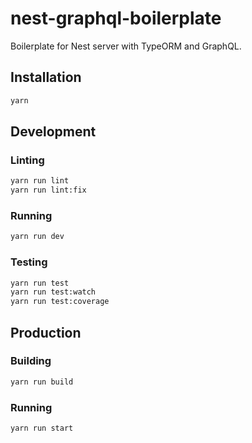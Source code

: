 # nest-graphql-boilerplate

Boilerplate for Nest server with TypeORM and GraphQL.

## Installation
```bash
yarn
```
## Development
### Linting
```bash
yarn run lint
yarn run lint:fix
```

### Running
```bash
yarn run dev
```

### Testing
```bash
yarn run test
yarn run test:watch
yarn run test:coverage
```

## Production
### Building
```bash
yarn run build
```

### Running
```bash
yarn run start
```
